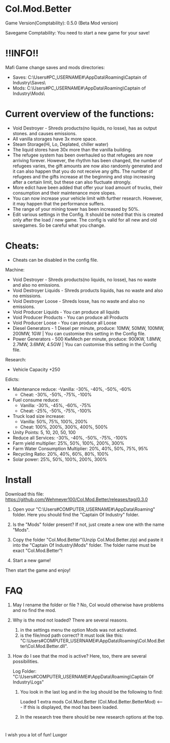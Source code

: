 # CoI.Mod.Better

Game Version(Comptability): 0.5.0 (Beta Mod version)

Savegame Comptability: You need to start a new game for your save!

# !!INFO!!
Mafi Game change saves and mods directories:
- Saves: C:\Users\#PC_USERNAME#\AppData\Roaming\Captain of Industry\Saves\
- Mods: C:\Users\#PC_USERNAME#\AppData\Roaming\Captain of Industry\Mods\


# Current overview of the functions:
- Void Destroyer - Shreds products(no liquids, no losse), has as output stones. and causes emissions.
- All vanilla storages have 3x more space. 
- Steam Storage(Hi, Lo, Deplated, chiller water)
- The liquid stores have 30x more than the vanilla building.
- The refugee system has been overhauled so that refugees are now arriving forever. However, the rhythm has been changed, the number of refugees varies, the gift amounts are now also randomly generated and it can also happen that you do not receive any gifts. The number of refugees and the gifts increase at the beginning and stop increasing after a certain limit, but these can also fluctuate strongly.
- More edict have been added that offer your load amount of trucks, their consumption and their maintenance more slopes.
- You can now increase your vehicle limit with further research. However, it may happen that the performance suffers. 
- The range of your mining tower has been increased by 50%.
- Edit various settings in the Config. It should be noted that this is created only after the load / new game. The config is valid for all new and old savegames. So be careful what you change.

# Cheats:

- Cheats can be disabled in the config file.

Machine:
- Void Destroyer - Shreds products(no liquids, no losse), has no waste and also no emissions.
- Void Destroyer Liquids - Shreds products liquids, has no waste and also no emissions.
- Void Destroyer Loose - Shreds losse, has no waste and also no emissions.
- Void Producer Liquids - You can produce all liquids
- Void Producer Products - You can produce all Products
- Void Producer Loose - You can produce all Loose
- Diesel Generators - 1 Diesel per minute, produce: 10MW, 50MW, 100MW, 200MW, 1GW | You can customise this setting in the Config file.
- Power Generators - 500 KwMech per minute, produce: 900KW, 1.8MW, 2.7MW, 3.6MW, 4.5GW | You can customise this setting in the Config file.

Research:
- Vehicle Capacity +250

Edicts: 
- Maintenance reduce: 
	-Vanilla: -30%, -40%, -50%, -60%
	- Cheat: -30%, -50%, -75%, -100%
- Fuel consume reduce:
	- Vanilla: -30%, -45%, -60%, -75%
	- Cheat: -25%, -50%, -75%, -100%
- Truck load size increase:
	- Vanilla: 50%, 75%, 100%, 200%
	- Cheat: 100%, 200%, 300%, 400%, 500%
- Unity Points: 5, 10, 20, 50, 100
- Reduce all Services: -30%, -40%, -50%, -75%, -100%
- Farm yield multiplier: 25%, 50%, 100%, 200%, 300%
- Farm Water Consumption Multiplier: 20%, 40%, 50%, 75%, 95%
- Recycling Ratio: 20%, 40%, 60%, 80%, 100%
- Solar power: 25%, 50%, 100%, 200%, 300%

# Install
Download this file: https://github.com/Wehmeyer100/CoI.Mod.Better/releases/tag/0.3.0

1. Open your "C:\Users\#COMPUTER_USERNAME#\AppData\Roaming\" folder. Here you should find the "Captain Of Industry" folder. 

2. Is the "Mods" folder present? If not, just create a new one with the name "Mods".

3. Copy the folder "CoI.Mod.Better"(Unzip CoI.Mod.Better.zip) and paste it into the "Captain Of Industry\Mods" folder. The folder name must be exact "CoI.Mod.Better"!

4. Start a new game!

Then start the game and enjoy!

# FAQ

1. May I rename the folder or file ? 
    No, CoI would otherwise have problems and no find the mod.

2. Why is the mod not loaded?
    There are several reasons.
    1. in the settings menu the option Mods was not activated.
    2. is the file/mod path correct? It must look like this: "C:\Users\#COMPUTER_USERNAME#\AppData\Roaming\CoI.Mod.Better\CoI.Mod.Better.dll".

3. How do I see that the mod is active?
    Here, too, there are several possibilities.
    
    Log Folder: "C:\Users\#COMPUTER_USERNAME#\AppData\Roaming\Captain Of Industry\Logs"
    
    1. You look in the last log and in the log should be the following to find: 
     
        Loaded 1 extra mods
		CoI.Mod.Better (CoI.Mod.Better.BetterMod) <--- If this is displayed, the mod has been loaded.
        
    2. In the research tree there should be new research options at the top.

# 
I wish you a lot of fun!
Luxgor

